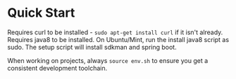 # Quick Start

Requires curl to be installed - `sudo apt-get install curl` if it isn't already. 
Requires java8 to be installed. On Ubuntu/Mint, run the install java8 script as sudo.
The setup script will install sdkman and spring boot.

When working on projects, always `source env.sh` to ensure you get a consistent development toolchain. 
